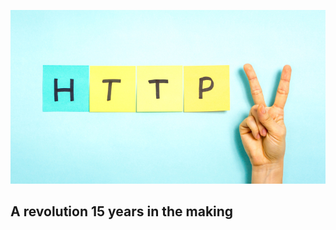 
![HTTP2](resources/http2-header.jpg)

## A revolution 15 years in the making

<!-- From the terminal, pop in:

  ```yo reveal:slide "Slide Title"```

Available options:

 ```--markdown --attributes --notes``` -->

